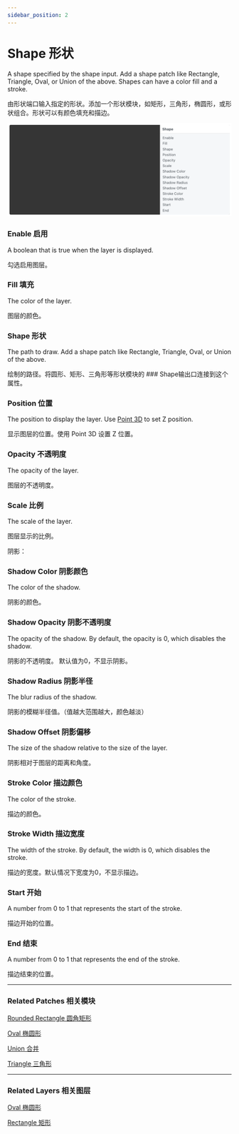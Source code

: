 ```yaml
---
sidebar_position: 2
---
```


# Shape 形状

A shape specified by the shape input. Add a shape patch like Rectangle, Triangle, Oval, or Union of the above. Shapes can have a color fill and a stroke.

由形状端口输入指定的形状。添加一个形状模块，如矩形，三角形，椭圆形，或形状组合。形状可以有颜色填充和描边。

![Image](./../../static/img/docs/Layer/shape.png)

### Enable 启用

A boolean that is true when the layer is displayed.

勾选启用图层。

### Fill 填充

The color of the layer.

图层的颜色。

### Shape 形状

The path to draw. Add a shape patch like Rectangle, Triangle, Oval, or Union of the above.

绘制的路径。将圆形、矩形、三角形等形状模块的 ### Shape输出口连接到这个属性。

### Position 位置

The position to display the layer. Use [Point 3D](./../Utility/Point%203D.md) to set Z position.

显示图层的位置。使用 Point 3D 设置 Z 位置。

### Opacity 不透明度

The opacity of the layer.

图层的不透明度。

### Scale 比例

The scale of the layer.

图层显示的比例。

阴影：

### Shadow Color 阴影颜色

The color of the shadow.

阴影的颜色。

### Shadow Opacity 阴影不透明度

The opacity of the shadow. By default, the opacity is 0, which disables the shadow.

阴影的不透明度。 默认值为0，不显示阴影。

### Shadow Radius 阴影半径

The blur radius of the shadow.

阴影的模糊半径值。（值越大范围越大，颜色越淡）

### Shadow Offset 阴影偏移

The size of the shadow relative to the size of the layer.

阴影相对于图层的距离和角度。

### Stroke Color 描边颜色

The color of the stroke.

描边的颜色。

### Stroke Width 描边宽度

The width of the stroke. By default, the width is 0, which disables the stroke.

描边的宽度。默认情况下宽度为0，不显示描边。

### Start 开始

A number from 0 to 1 that represents the start of the stroke.

描边开始的位置。

### End 结束

A number from 0 to 1 that represents the end of the stroke.

描边结束的位置。

------

### Related Patches 相关模块

[Rounded Rectangle 圆角矩形](https://www.notion.so/Rounded-Rectangle-682f601349ac4e8985eb9b70c98792ca)

[Oval 椭圆形](./../Shapes/Oval.md)

[Union 合并](https://www.notion.so/Union-25b8641484f545799ac0f5e2fd48620d)

[Triangle 三角形](https://www.notion.so/Triangle-de2307b4545640358caaee069a8ca536)

------

### Related Layers 相关图层

[Oval 椭圆形](./../Shapes/Oval.md)

[Rectangle 矩形](https://www.notion.so/Rectangle-d4f77c73db8f4c9393d1a4616cd27912)
